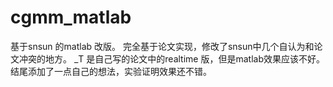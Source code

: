# cgmm_matlab
基于snsun 的matlab 改版。
完全基于论文实现，修改了snsun中几个自认为和论文冲突的地方。
_T 是自己写的论文中的realtime 版，但是matlab效果应该不好。
结尾添加了一点自己的想法，实验证明效果还不错。
